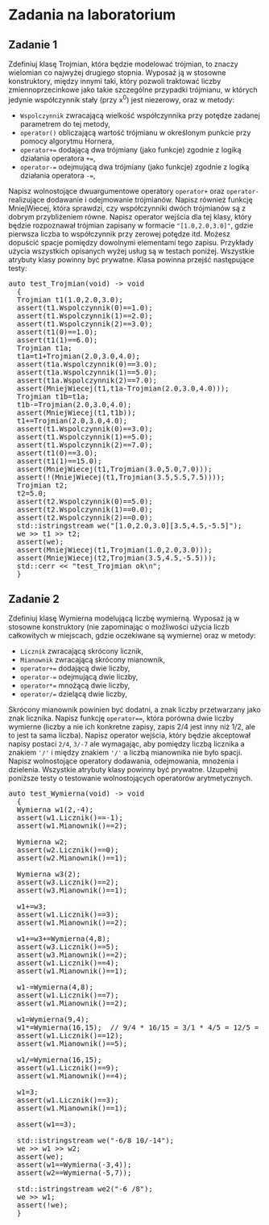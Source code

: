 # Zadania na laboratorium

## Zadanie 1
Zdefiniuj klasę Trojmian, która będzie modelować trójmian, to znaczy wielomian co najwyżej drugiego stopnia. 
Wyposaż ją w stosowne konstruktory, między innymi taki, który pozwoli traktować liczby zmiennoprzecinkowe 
jako takie szczególne przypadki trójmianu, w których jedynie współczynnik stały (przy x<sup>0</sup>) jest niezerowy, 
oraz w metody:
- ```Wspolczynnik``` zwracającą wielkość współczynnika przy potędze zadanej parametrem do tej metody,
- ```operator()``` obliczającą wartość trójmianu w określonym punkcie przy pomocy algorytmu Hornera,
- ```operator+=``` dodającą dwa trójmiany (jako funkcje) zgodnie z logiką działania operatora ```+=```,
- ```operator-=``` odejmującą dwa trójmiany (jako funkcje) zgodnie z logiką działania operatora ```-=```,

Napisz wolnostojące dwuargumentowe operatory ```operator+``` oraz ```operator-``` realizujące 
dodawanie i odejmowanie trójmianów. Napisz również funkcję MniejWiecej, która sprawdzi, 
czy współczynniki dwóch trójmianów są z dobrym przybliżeniem równe. Napisz operator wejścia 
dla tej klasy, który będzie rozpoznawał trójmian zapisany w formacie ```"[1.0,2.0,3.0]"```, 
gdzie pierwsza liczba to współczynnik przy zerowej potędze itd. 
Możesz dopuścić spacje pomiędzy dowolnymi elementami tego zapisu. 
Przykłady użycia wszystkich opisanych wyżej usług są w testach poniżej. 
Wszystkie atrybuty klasy powinny być prywatne. Klasa powinna przejść następujące testy:

<pre>
auto test_Trojmian(void) -> void
  {
  Trojmian t1(1.0,2.0,3.0);
  assert(t1.Wspolczynnik(0)==1.0);
  assert(t1.Wspolczynnik(1)==2.0);
  assert(t1.Wspolczynnik(2)==3.0);
  assert(t1(0)==1.0);
  assert(t1(1)==6.0);
  Trojmian t1a;
  t1a=t1+Trojmian(2.0,3.0,4.0);
  assert(t1a.Wspolczynnik(0)==3.0);
  assert(t1a.Wspolczynnik(1)==5.0);
  assert(t1a.Wspolczynnik(2)==7.0);
  assert(MniejWiecej(t1,t1a-Trojmian(2.0,3.0,4.0)));
  Trojmian t1b=t1a;
  t1b-=Trojmian(2.0,3.0,4.0);
  assert(MniejWiecej(t1,t1b));
  t1+=Trojmian(2.0,3.0,4.0);
  assert(t1.Wspolczynnik(0)==3.0);
  assert(t1.Wspolczynnik(1)==5.0);
  assert(t1.Wspolczynnik(2)==7.0);
  assert(t1(0)==3.0);
  assert(t1(1)==15.0);
  assert(MniejWiecej(t1,Trojmian(3.0,5.0,7.0)));
  assert(!(MniejWiecej(t1,Trojmian(3.5,5.5,7.5))));
  Trojmian t2;
  t2=5.0;
  assert(t2.Wspolczynnik(0)==5.0);
  assert(t2.Wspolczynnik(1)==0.0);
  assert(t2.Wspolczynnik(2)==0.0);
  std::istringstream we("[1.0,2.0,3.0][3.5,4.5,-5.5]");
  we >> t1 >> t2;
  assert(we);
  assert(MniejWiecej(t1,Trojmian(1.0,2.0,3.0)));
  assert(MniejWiecej(t2,Trojmian(3.5,4.5,-5.5)));
  std::cerr << "test_Trojmian ok\n";
  }
</pre>

## Zadanie 2
Zdefiniuj klasę Wymierna modelującą liczbę wymierną. 
Wyposaż ją w stosowne konstruktory (nie zapominając o możliwości użycia liczb całkowitych w miejscach, 
gdzie oczekiwane są wymierne) oraz w metody:
- ```Licznik``` zwracającą skrócony licznik,
- ```Mianownik``` zwracającą skrócony mianownik,
- ```operator+=``` dodającą dwie liczby,
- ```operator-=``` odejmującą dwie liczby,
- ```operator*=``` mnożącą dwie liczby,
- ```operator/=``` dzielącą dwie liczby,

Skrócony mianownik powinien być dodatni, a znak liczby przetwarzany jako znak licznika. 
Napisz funkcję ```operator==```, która porówna dwie liczby wymierne (liczby a nie ich konkretne zapisy, 
zapis 2/4 jest inny niż 1/2, ale to jest ta sama liczba). Napisz operator wejścia, który będzie 
akceptował napisy postaci ```2/4```, ```3/-7``` ale wymagając, aby pomiędzy liczbą licznika a znakiem ```'/'``` 
i między znakiem ```'/'``` a liczbą mianownika nie było spacji. Napisz wolnostojące operatory dodawania, 
odejmowania, mnożenia i dzielenia. Wszystkie atrybuty klasy powinny być prywatne. Uzupełnij poniższe 
testy o testowanie wolnostojących operatorów arytmetycznych.

<pre>
auto test_Wymierna(void) -> void
  {
  Wymierna w1(2,-4);
  assert(w1.Licznik()==-1);
  assert(w1.Mianownik()==2);

  Wymierna w2;
  assert(w2.Licznik()==0);
  assert(w2.Mianownik()==1);

  Wymierna w3(2);
  assert(w3.Licznik()==2);
  assert(w3.Mianownik()==1);

  w1+=w3;
  assert(w1.Licznik()==3);
  assert(w1.Mianownik()==2);

  w1+=w3+=Wymierna(4,8);
  assert(w3.Licznik()==5);
  assert(w3.Mianownik()==2);
  assert(w1.Licznik()==4);
  assert(w1.Mianownik()==1);

  w1-=Wymierna(4,8);
  assert(w1.Licznik()==7);
  assert(w1.Mianownik()==2);

  w1=Wymierna(9,4);
  w1*=Wymierna(16,15);  // 9/4 * 16/15 = 3/1 * 4/5 = 12/5 = 144/60
  assert(w1.Licznik()==12);
  assert(w1.Mianownik()==5);

  w1/=Wymierna(16,15);
  assert(w1.Licznik()==9);
  assert(w1.Mianownik()==4);

  w1=3;
  assert(w1.Licznik()==3);
  assert(w1.Mianownik()==1);

  assert(w1==3);

  std::istringstream we("-6/8 10/-14");
  we >> w1 >> w2;
  assert(we);
  assert(w1==Wymierna(-3,4));
  assert(w2==Wymierna(-5,7));

  std::istringstream we2("-6 /8");
  we >> w1;
  assert(!we);
  }
</pre>